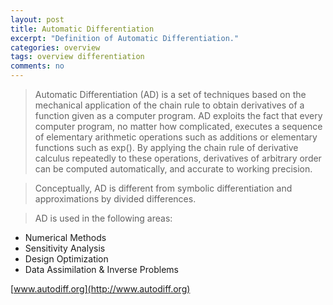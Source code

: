 ```yaml
---
layout: post
title: Automatic Differentiation
excerpt: "Definition of Automatic Differentiation."
categories: overview
tags: overview differentiation
comments: no
---
```


> Automatic Differentiation (AD) is a set of techniques based on the mechanical application of the chain rule to obtain derivatives of a function given as a computer program. AD exploits the fact that every computer program, no matter how complicated, executes a sequence of elementary arithmetic operations such as additions or elementary functions such as exp(). By applying the chain rule of derivative calculus repeatedly to these operations, derivatives of arbitrary order can be computed automatically, and accurate to working precision.

> Conceptually, AD is different from symbolic differentiation and approximations by divided differences.

> AD is used in the following areas:
- Numerical Methods
- Sensitivity Analysis
- Design Optimization
- Data Assimilation & Inverse Problems

[www.autodiff.org](http://www.autodiff.org)
